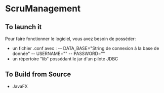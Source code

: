 # ScruManagement

## To launch it
Pour faire fonctionner le logiciel, vous avez besoin de posséder:
 - un fichier .conf avec :
 -- DATA_BASE="String de connexion à la base de donnée"
 -- USERNAME=""
 -- PASSWORD=""
 - un répertoire "lib" possédant le jar d'un pilote JDBC
 
 ## To Build from Source
 
 - JavaFX
